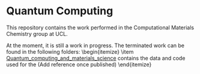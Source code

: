 # Quantum Computing 
This repository contains the work performed in the Computational Materials Chemistry group at UCL.

At the moment, it is still a work in progress. The terminated work can be found in the following folders:
\begin{itemize}
\item <a href='https://github.com/cmc-ucl/quantum_computing/tree/main/Quantum_computing_and_materials_science'>Quantum_computing_and_materials_science</a> contains the data and code used for the (Add reference once published)
\end{itemize}
